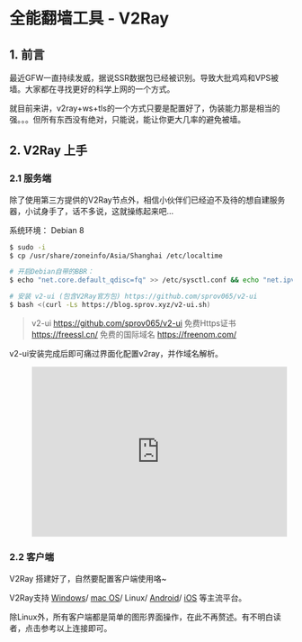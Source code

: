 # 全能翻墙工具 - V2Ray

## 1. 前言
最近GFW一直持续发威，据说SSR数据包已经被识别。导致大批鸡鸡和VPS被墙。大家都在寻找更好的科学上网的一个方式。

就目前来讲，v2ray+ws+tls的一个方式只要是配置好了，伪装能力那是相当的强。。。但所有东西没有绝对，只能说，能让你更大几率的避免被墙。

## 2. V2Ray 上手
### 2.1 服务端
除了使用第三方提供的V2Ray节点外，相信小伙伴们已经迫不及待的想自建服务器，小试身手了，话不多说，这就操练起来吧...

系统环境： Debian 8
```sh
$ sudo -i
$ cp /usr/share/zoneinfo/Asia/Shanghai /etc/localtime

# 开启Debian自带的BBR：
$ echo "net.core.default_qdisc=fq" >> /etc/sysctl.conf && echo "net.ipv4.tcp_congestion_control=bbr" >> /etc/sysctl.conf && sysctl -p && sysctl net.ipv4.tcp_available_congestion_control && lsmod | grep bbr

# 安装 v2-ui (包含V2Ray官方包) https://github.com/sprov065/v2-ui
$ bash <(curl -Ls https://blog.sprov.xyz/v2-ui.sh)
```

> v2-ui https://github.com/sprov065/v2-ui
> 免费Https证书 https://freessl.cn/
> 免费的国际域名 https://freenom.com/

v2-ui安装完成后即可痛过界面化配置v2ray，并作域名解析。

<figure style="position:relative;padding:30% 45%;">
<iframe src="https://www.youtube.com/embed/FsFuE9SVP8w" frameborder="0" allow="accelerometer; autoplay; encrypted-media; gyroscope; picture-in-picture" style="position: absolute; width: 100%; height: 100%; left: 0; top: 0;" allowfullscreen></iframe>
</figure>

### 2.2 客户端
V2Ray 搭建好了，自然要配置客户端使用咯~

V2Ray支持
[Windows](https://github.com/2dust/v2rayN/releases)/
[mac OS](https://github.com/Cenmrev/V2RayX/releases)/
Linux/
[Android](https://github.com/2dust/v2rayNG/releases)/
[iOS](https://apps.apple.com/us/app/shadowrocket/id932747118)
等主流平台。

除Linux外，所有客户端都是简单的图形界面操作，在此不再赘述。有不明白读者，点击参考以上连接即可。